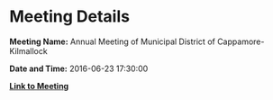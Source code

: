 # Meeting Details

**Meeting Name:** Annual Meeting of Municipal District of Cappamore-Kilmallock

**Date and Time:** 2016-06-23 17:30:00

**[Link to Meeting](https://www.limerick.ie/council/whats-on/annual-meeting-municipal-district-cappamore-kilmallock-0)**
